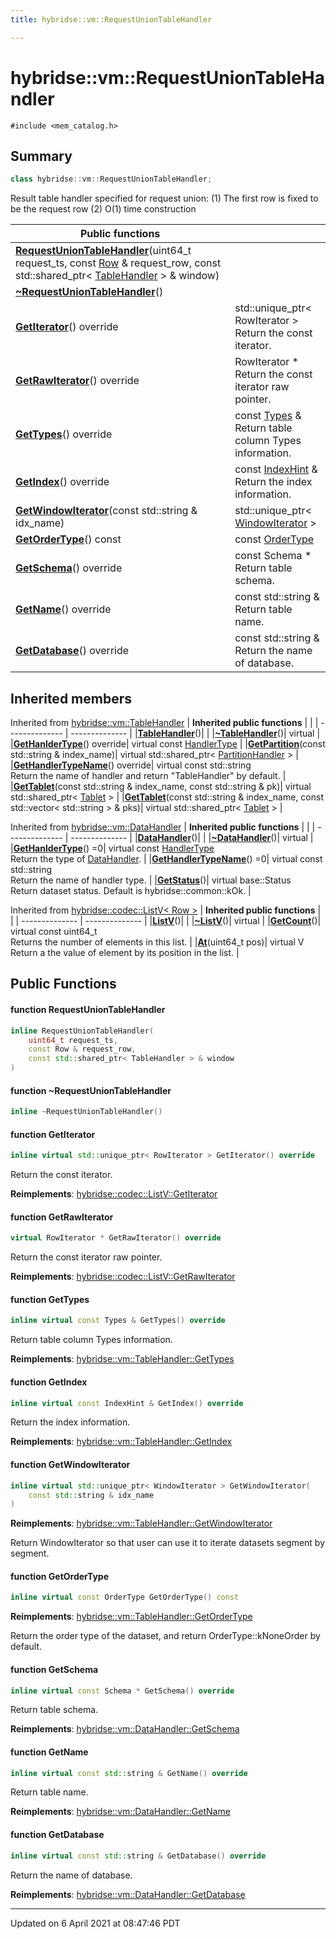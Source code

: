 ```yaml
---
title: hybridse::vm::RequestUnionTableHandler

---
```

# hybridse::vm::RequestUnionTableHandler



`#include <mem_catalog.h>`

## Summary

```cpp
class hybridse::vm::RequestUnionTableHandler;
```

Result table handler specified for request union: (1) The first row is fixed to be the request row (2) O(1) time construction 



|  Public functions|            |
| -------------- | -------------- |
|**[RequestUnionTableHandler](hybridse/usage/api/c++/Classes/classhybridse_1_1vm_1_1_request_union_table_handler.md#function-requestuniontablehandler)**(uint64_t request_ts, const [Row](hybridse/usage/api/c++/Classes/classhybridse_1_1codec_1_1_row.md) & request_row, const std::shared_ptr< [TableHandler](hybridse/usage/api/c++/Classes/classhybridse_1_1vm_1_1_table_handler.md) > & window)|  |
|**[~RequestUnionTableHandler](hybridse/usage/api/c++/Classes/classhybridse_1_1vm_1_1_request_union_table_handler.md#function-~requestuniontablehandler)**()|  |
|**[GetIterator](hybridse/usage/api/c++/Classes/classhybridse_1_1vm_1_1_request_union_table_handler.md#function-getiterator)**() override| std::unique_ptr< RowIterator > <br>Return the const iterator.  |
|**[GetRawIterator](hybridse/usage/api/c++/Classes/classhybridse_1_1vm_1_1_request_union_table_handler.md#function-getrawiterator)**() override| RowIterator * <br>Return the const iterator raw pointer.  |
|**[GetTypes](hybridse/usage/api/c++/Classes/classhybridse_1_1vm_1_1_request_union_table_handler.md#function-gettypes)**() override| const [Types](hybridse/usage/api/c++/Namespaces/namespacehybridse_1_1vm.md#typedef-types) & <br>Return table column Types information.  |
|**[GetIndex](hybridse/usage/api/c++/Classes/classhybridse_1_1vm_1_1_request_union_table_handler.md#function-getindex)**() override| const [IndexHint](hybridse/usage/api/c++/Namespaces/namespacehybridse_1_1vm.md#typedef-indexhint) & <br>Return the index information.  |
|**[GetWindowIterator](hybridse/usage/api/c++/Classes/classhybridse_1_1vm_1_1_request_union_table_handler.md#function-getwindowiterator)**(const std::string & idx_name)| std::unique_ptr< [WindowIterator](hybridse/usage/api/c++/Classes/classhybridse_1_1codec_1_1_window_iterator.md) >  |
|**[GetOrderType](hybridse/usage/api/c++/Classes/classhybridse_1_1vm_1_1_request_union_table_handler.md#function-getordertype)**() const| const [OrderType](hybridse/usage/api/c++/Namespaces/namespacehybridse_1_1vm.md#enum-ordertype)  |
|**[GetSchema](hybridse/usage/api/c++/Classes/classhybridse_1_1vm_1_1_request_union_table_handler.md#function-getschema)**() override| const Schema * <br>Return table schema.  |
|**[GetName](hybridse/usage/api/c++/Classes/classhybridse_1_1vm_1_1_request_union_table_handler.md#function-getname)**() override| const std::string & <br>Return table name.  |
|**[GetDatabase](hybridse/usage/api/c++/Classes/classhybridse_1_1vm_1_1_request_union_table_handler.md#function-getdatabase)**() override| const std::string & <br>Return the name of database.  |

## Inherited members
Inherited from [hybridse::vm::TableHandler](hybridse/usage/api/c++/Classes/classhybridse_1_1vm_1_1_table_handler.md)
| **Inherited public functions** |            |
| -------------- | -------------- |
|**[TableHandler](hybridse/usage/api/c++/Classes/classhybridse_1_1vm_1_1_table_handler.md#function-tablehandler)**()| |
|**[~TableHandler](hybridse/usage/api/c++/Classes/classhybridse_1_1vm_1_1_table_handler.md#function-~tablehandler)**()| virtual |
|**[GetHanlderType](hybridse/usage/api/c++/Classes/classhybridse_1_1vm_1_1_table_handler.md#function-gethanldertype)**() override| virtual const [HandlerType](hybridse/usage/api/c++/Namespaces/namespacehybridse_1_1vm.md#enum-handlertype) |
|**[GetPartition](hybridse/usage/api/c++/Classes/classhybridse_1_1vm_1_1_table_handler.md#function-getpartition)**(const std::string & index_name)| virtual std::shared_ptr< [PartitionHandler](hybridse/usage/api/c++/Classes/classhybridse_1_1vm_1_1_partition_handler.md) > |
|**[GetHandlerTypeName](hybridse/usage/api/c++/Classes/classhybridse_1_1vm_1_1_table_handler.md#function-gethandlertypename)**() override| virtual const std::string <br>Return the name of handler and return "TableHandler" by default. |
|**[GetTablet](hybridse/usage/api/c++/Classes/classhybridse_1_1vm_1_1_table_handler.md#function-gettablet)**(const std::string & index_name, const std::string & pk)| virtual std::shared_ptr< [Tablet](hybridse/usage/api/c++/Classes/classhybridse_1_1vm_1_1_tablet.md) > |
|**[GetTablet](hybridse/usage/api/c++/Classes/classhybridse_1_1vm_1_1_table_handler.md#function-gettablet)**(const std::string & index_name, const std::vector< std::string > & pks)| virtual std::shared_ptr< [Tablet](hybridse/usage/api/c++/Classes/classhybridse_1_1vm_1_1_tablet.md) > |

Inherited from [hybridse::vm::DataHandler](hybridse/usage/api/c++/Classes/classhybridse_1_1vm_1_1_data_handler.md)
| **Inherited public functions** |            |
| -------------- | -------------- |
|**[DataHandler](hybridse/usage/api/c++/Classes/classhybridse_1_1vm_1_1_data_handler.md#function-datahandler)**()| |
|**[~DataHandler](hybridse/usage/api/c++/Classes/classhybridse_1_1vm_1_1_data_handler.md#function-~datahandler)**()| virtual |
|**[GetHanlderType](hybridse/usage/api/c++/Classes/classhybridse_1_1vm_1_1_data_handler.md#function-gethanldertype)**() =0| virtual const [HandlerType](hybridse/usage/api/c++/Namespaces/namespacehybridse_1_1vm.md#enum-handlertype) <br>Return the type of [DataHandler](hybridse/usage/api/c++/Classes/classhybridse_1_1vm_1_1_data_handler.md). |
|**[GetHandlerTypeName](hybridse/usage/api/c++/Classes/classhybridse_1_1vm_1_1_data_handler.md#function-gethandlertypename)**() =0| virtual const std::string <br>Return the name of handler type. |
|**[GetStatus](hybridse/usage/api/c++/Classes/classhybridse_1_1vm_1_1_data_handler.md#function-getstatus)**()| virtual base::Status <br>Return dataset status. Default is hybridse::common::kOk. |

Inherited from [hybridse::codec::ListV< Row >](hybridse/usage/api/c++/Classes/classhybridse_1_1codec_1_1_list_v.md)
| **Inherited public functions** |            |
| -------------- | -------------- |
|**[ListV](hybridse/usage/api/c++/Classes/classhybridse_1_1codec_1_1_list_v.md#function-listv)**()| |
|**[~ListV](hybridse/usage/api/c++/Classes/classhybridse_1_1codec_1_1_list_v.md#function-~listv)**()| virtual |
|**[GetCount](hybridse/usage/api/c++/Classes/classhybridse_1_1codec_1_1_list_v.md#function-getcount)**()| virtual const uint64_t <br>Returns the number of elements in this list. |
|**[At](hybridse/usage/api/c++/Classes/classhybridse_1_1codec_1_1_list_v.md#function-at)**(uint64_t pos)| virtual V <br>Return a the value of element by its position in the list. |


## Public Functions

#### function RequestUnionTableHandler

```cpp
inline RequestUnionTableHandler(
    uint64_t request_ts,
    const Row & request_row,
    const std::shared_ptr< TableHandler > & window
)
```


#### function ~RequestUnionTableHandler

```cpp
inline ~RequestUnionTableHandler()
```


#### function GetIterator

```cpp
inline virtual std::unique_ptr< RowIterator > GetIterator() override
```

Return the const iterator. 

**Reimplements**: [hybridse::codec::ListV::GetIterator](hybridse/usage/api/c++/Classes/classhybridse_1_1codec_1_1_list_v.md#function-getiterator)


#### function GetRawIterator

```cpp
virtual RowIterator * GetRawIterator() override
```

Return the const iterator raw pointer. 

**Reimplements**: [hybridse::codec::ListV::GetRawIterator](hybridse/usage/api/c++/Classes/classhybridse_1_1codec_1_1_list_v.md#function-getrawiterator)


#### function GetTypes

```cpp
inline virtual const Types & GetTypes() override
```

Return table column Types information. 

**Reimplements**: [hybridse::vm::TableHandler::GetTypes](hybridse/usage/api/c++/Classes/classhybridse_1_1vm_1_1_table_handler.md#function-gettypes)


#### function GetIndex

```cpp
inline virtual const IndexHint & GetIndex() override
```

Return the index information. 

**Reimplements**: [hybridse::vm::TableHandler::GetIndex](hybridse/usage/api/c++/Classes/classhybridse_1_1vm_1_1_table_handler.md#function-getindex)


#### function GetWindowIterator

```cpp
inline virtual std::unique_ptr< WindowIterator > GetWindowIterator(
    const std::string & idx_name
)
```


**Reimplements**: [hybridse::vm::TableHandler::GetWindowIterator](hybridse/usage/api/c++/Classes/classhybridse_1_1vm_1_1_table_handler.md#function-getwindowiterator)


Return WindowIterator so that user can use it to iterate datasets segment by segment. 


#### function GetOrderType

```cpp
inline virtual const OrderType GetOrderType() const
```


**Reimplements**: [hybridse::vm::TableHandler::GetOrderType](hybridse/usage/api/c++/Classes/classhybridse_1_1vm_1_1_table_handler.md#function-getordertype)


Return the order type of the dataset, and return OrderType::kNoneOrder by default. 


#### function GetSchema

```cpp
inline virtual const Schema * GetSchema() override
```

Return table schema. 

**Reimplements**: [hybridse::vm::DataHandler::GetSchema](hybridse/usage/api/c++/Classes/classhybridse_1_1vm_1_1_data_handler.md#function-getschema)


#### function GetName

```cpp
inline virtual const std::string & GetName() override
```

Return table name. 

**Reimplements**: [hybridse::vm::DataHandler::GetName](hybridse/usage/api/c++/Classes/classhybridse_1_1vm_1_1_data_handler.md#function-getname)


#### function GetDatabase

```cpp
inline virtual const std::string & GetDatabase() override
```

Return the name of database. 

**Reimplements**: [hybridse::vm::DataHandler::GetDatabase](hybridse/usage/api/c++/Classes/classhybridse_1_1vm_1_1_data_handler.md#function-getdatabase)


-------------------------------

Updated on  6 April 2021 at 08:47:46 PDT